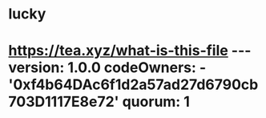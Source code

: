 # lucky
# https://tea.xyz/what-is-this-file --- version: 1.0.0 codeOwners:   - '0xf4b64DAc6f1d2a57ad27d6790cb703D1117E8e72' quorum: 1
